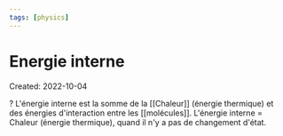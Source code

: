 ```yaml
---
tags: [physics] 
---
```

# Energie interne
Created: 2022-10-04

?
L'énergie interne est la somme de la [[Chaleur]] (énergie thermique) et des énergies d'interaction entre les [[molécules]].
L'énergie interne = Chaleur (énergie thermique), quand il n'y a pas de changement d'état.
<!--SR:!2022-12-02,30,210-->